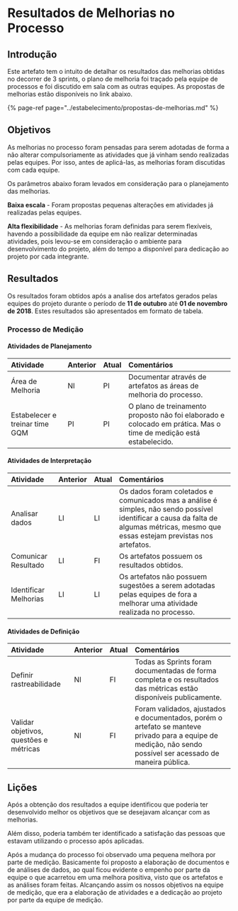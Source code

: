 # Resultados de Melhorias no Processo

## Introdução

Este artefato tem o intuito de detalhar os resultados das melhorias obtidas no decorrer de 3 sprints, o plano de melhoria foi traçado pela equipe de processos e foi discutido em sala com as outras equipes. As propostas de melhorias estão disponíveis no link abaixo.

{% page-ref page="../estabelecimento/propostas-de-melhorias.md" %}

## Objetivos

As melhorias no processo foram pensadas para serem adotadas de forma a não alterar compulsoriamente as atividades que já vinham sendo realizadas pelas equipes. Por isso, antes de aplicá-las, as melhorias foram discutidas com cada equipe.

Os parâmetros abaixo foram levados em consideração para o planejamento das melhorias.

**Baixa escala** - Foram propostas pequenas alterações em atividades já realizadas pelas equipes.

**Alta flexibilidade** - As melhorias foram definidas para serem flexíveis, havendo a possibilidade da equipe em não realizar determinadas atividades, pois levou-se em consideração o ambiente para desenvolvimento do projeto, além do tempo a disponível para dedicação ao projeto por cada integrante.

## Resultados

Os resultados foram obtidos após a analise dos artefatos gerados pelas equipes do projeto durante o período de **11 de outubro** até **01 de novembro de 2018**. Estes resultados são apresentados em formato de tabela.

### Processo de Medição

#### Atividades de Planejamento

| Atividade | Anterior | Atual | **Comentários** |
| :--- | :--- | :--- | :--- |
| Área de Melhoria | NI | PI | Documentar através de artefatos as áreas de melhoria do processo. |
| Estabelecer e treinar time GQM | PI | PI | O plano de treinamento proposto não foi elaborado e colocado em prática. Mas o time de medição está estabelecido. |

#### Atividades de Interpretação

| Atividade | Anterior | Atual | Comentários |
| :--- | :--- | :--- | :--- |
| Analisar dados | LI | LI | Os dados foram coletados e comunicados mas a análise é simples, não sendo possível identificar a causa da falta de algumas métricas, mesmo que essas estejam previstas nos artefatos. |
| Comunicar Resultado | LI | FI | Os artefatos possuem os resultados obtidos. |
| Identificar Melhorias | LI | LI | Os artefatos não possuem sugestões a serem adotadas pelas equipes de fora a melhorar uma atividade realizada no processo. |

#### Atividades de Definição

| Atividade | Anterior | Atual | Comentários |
| :--- | :--- | :--- | :--- |
| Definir rastreabilidade | NI | FI | Todas as Sprints foram documentadas de forma completa e os resultados das métricas estão disponíveis publicamente. |
| Validar objetivos, questões e métricas | NI | FI | Foram validados, ajustados e documentados, porém o artefato se manteve privado para a equipe de medição, não sendo possível ser acessado de maneira pública. |

## Lições

Após a obtenção dos resultados a equipe identificou que poderia ter desenvolvido melhor os objetivos que se desejavam alcançar com as melhorias.

Além disso, poderia também ter identificado a satisfação das pessoas que estavam utilizando o processo após aplicadas.

Após a mudança do processo foi observado uma pequena melhora por parte de medição. Basicamente foi proposto a elaboração de documentos e de análises de dados, ao qual ficou evidente o empenho por parte da equipe o que acarretou em uma melhora positiva, visto que os artefatos e as análises foram feitas. Alcançando assim os nossos objetivos na equipe de medição, que era a elaboração de atividades e a dedicação ao projeto por parte da equipe de medição.

